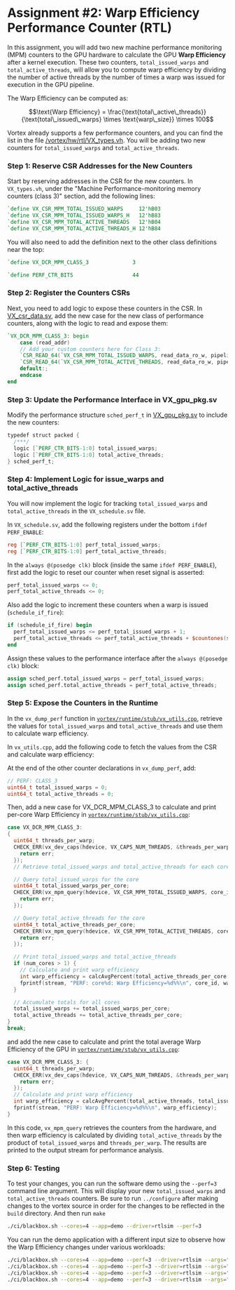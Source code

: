 # Assignment #2: Warp Efficiency Performance Counter (RTL)

In this assignment, you will add two new machine performance monitoring (MPM) counters to the GPU hardware to calculate the GPU **Warp Efficiency** after a kernel execution. These two counters, `total_issued_warps` and `total_active_threads`, will allow you to compute warp efficiency by dividing the number of active threads by the number of times a warp was issued for execution in the GPU pipeline.

The Warp Efficiency can be computed as:

```math
\text{Warp Efficiency} = \frac{\text{total\_active\_threads}}{\text{total\_issued\_warps} \times \text{warp\_size}} \times 100
```

Vortex already supports a few performance counters, and you can find the list in the file [/vortex/hw/rtl/VX_types.vh](https://github.com/vortexgpgpu/vortex/blob/master/hw/rtl/VX_types.vh). You will be adding two new counters for `total_issued_warps` and `total_active_threads`.

### Step 1: Reserve CSR Addresses for the New Counters

Start by reserving addresses in the CSR for the new counters. In `VX_types.vh`, under the "Machine Performance-monitoring memory counters (class 3)" section, add the following lines:

```verilog
`define VX_CSR_MPM_TOTAL_ISSUED_WARPS     12'hB03
`define VX_CSR_MPM_TOTAL_ISSUED_WARPS_H   12'hB83
`define VX_CSR_MPM_TOTAL_ACTIVE_THREADS   12'hB04
`define VX_CSR_MPM_TOTAL_ACTIVE_THREADS_H 12'hB84
```

You will also need to add the definition next to the other class definitions near the top:

```verilog
`define VX_DCR_MPM_CLASS_3              3

`define PERF_CTR_BITS                   44

```

### Step 2: Register the Counters CSRs

Next, you need to add logic to expose these counters in the CSR. In [VX_csr_data.sv](https://github.com/vortexgpgpu/vortex/blob/master/hw/rtl/core/VX_csr_data.sv#L276), add the new case for the new class of performance counters, along with the logic to read and expose them:

```verilog
`VX_DCR_MPM_CLASS_3: begin
    case (read_addr)
    // Add your custom counters here for Class 3:
    `CSR_READ_64(`VX_CSR_MPM_TOTAL_ISSUED_WARPS, read_data_ro_w, pipeline_perf.sched.total_issued_warps);
    `CSR_READ_64(`VX_CSR_MPM_TOTAL_ACTIVE_THREADS, read_data_ro_w, pipeline_perf.sched.total_active_threads);
    default:;
    endcase
end
```

### Step 3: Update the Performance Interface in VX_gpu_pkg.sv

Modify the performance structure `sched_perf_t` in [VX_gpu_pkg.sv](https://github.com/vortexgpgpu/vortex/blob/master/hw/rtl/VX_gpu_pkg.sv) to include the new counters:

```verilog
typedef struct packed {
  /***/
  logic [`PERF_CTR_BITS-1:0] total_issued_warps;
  logic [`PERF_CTR_BITS-1:0] total_active_threads;
} sched_perf_t;
```

### Step 4: Implement Logic for issue_warps and total_active_threads

You will now implement the logic for tracking `total_issued_warps` and `total_active_threads` in the `VX_schedule.sv` file.

In `VX_schedule.sv`, add the following registers under the bottom `ifdef PERF_ENABLE`:

```verilog
reg [`PERF_CTR_BITS-1:0] perf_total_issued_warps;
reg [`PERF_CTR_BITS-1:0] perf_total_active_threads;
```

In the `always @(posedge clk)` block (inside the same `ifdef PERF_ENABLE`), first add the logic to reset our counter when reset signal is asserted:

```verilog
perf_total_issued_warps <= 0;
perf_total_active_threads <= 0;
```

Also add the logic to increment these counters when a warp is issued (`schedule_if_fire`):

```verilog
if (schedule_if_fire) begin
  perf_total_issued_warps <= perf_total_issued_warps + 1;
  perf_total_active_threads <= perf_total_active_threads + $countones(schedule_if.data.tmask);
end
```

Assign these values to the performance interface after the `always @(posedge clk)` block:

```verilog
assign sched_perf.total_issued_warps = perf_total_issued_warps;
assign sched_perf.total_active_threads = perf_total_active_threads;
```

### Step 5: Expose the Counters in the Runtime

In the `vx_dump_perf` function in [`vortex/runtime/stub/vx_utils.cpp`](https://github.com/vortexgpgpu/vortex/blob/master/runtime/stub/vx_utils.cpp#L216), retrieve the values for `total_issued_warps` and `total_active_threads` and use them to calculate warp efficiency.

In `vx_utils.cpp`, add the following code to fetch the values from the CSR and calculate warp efficiency:

At the end of the other counter declarations in `vx_dump_perf`, add:
```cpp
// PERF: CLASS_3
uint64_t total_issued_warps = 0;
uint64_t total_active_threads = 0;
```

Then, add a new case for VX_DCR_MPM_CLASS_3 to calculate and print per-core Warp Efficiency in [`vortex/runtime/stub/vx_utils.cpp`](https://github.com/vortexgpgpu/vortex/blob/master/runtime/stub/vx_utils.cpp#L550):
```cpp
case VX_DCR_MPM_CLASS_3:
{
  uint64_t threads_per_warp;
  CHECK_ERR(vx_dev_caps(hdevice, VX_CAPS_NUM_THREADS, &threads_per_warp), {
    return err;
  });
  // Retrieve total_issued_warps and total_active_threads for each core

  // Query total_issued_warps for the core
  uint64_t total_issued_warps_per_core;
  CHECK_ERR(vx_mpm_query(hdevice, VX_CSR_MPM_TOTAL_ISSUED_WARPS, core_id, &total_issued_warps_per_core), {
    return err;
  });

  // Query total_active_threads for the core
  uint64_t total_active_threads_per_core;
  CHECK_ERR(vx_mpm_query(hdevice, VX_CSR_MPM_TOTAL_ACTIVE_THREADS, core_id, &total_active_threads_per_core), {
    return err;
  });

  // Print total_issued_warps and total_active_threads
  if (num_cores > 1) {
    // Calculate and print warp efficiency
    int warp_efficiency = calcAvgPercent(total_active_threads_per_core, total_issued_warps_per_core * threads_per_warp);
    fprintf(stream, "PERF: core%d: Warp Efficiency=%d%%\n", core_id, warp_efficiency);
  }

  // Accumulate totals for all cores
  total_issued_warps += total_issued_warps_per_core;
  total_active_threads += total_active_threads_per_core;
}
break;
```

and add the new case to calculate and print the total average Warp Efficiency of the GPU in [`vortex/runtime/stub/vx_utils.cpp`](https://github.com/vortexgpgpu/vortex/blob/master/runtime/stub/vx_utils.cpp#L630):
```cpp
case VX_DCR_MPM_CLASS_3: {
  uint64_t threads_per_warp;
  CHECK_ERR(vx_dev_caps(hdevice, VX_CAPS_NUM_THREADS, &threads_per_warp), {
    return err;
  });
  // Calculate and print warp efficiency
  int warp_efficiency = calcAvgPercent(total_active_threads, total_issued_warps * threads_per_warp);
  fprintf(stream, "PERF: Warp Efficiency=%d%%\n", warp_efficiency);
}
```

In this code, `vx_mpm_query` retrieves the counters from the hardware, and then warp efficiency is calculated by dividing `total_active_threads` by the product of `total_issued_warps` and `threads_per_warp`. The results are printed to the output stream for performance analysis.

### Step 6: Testing

To test your changes, you can run the software demo using the `--perf=3` command line argument. This will display your new `total_issued_warps` and `total_active_threads` counters. Be sure to run `../configure` after making changes to the vortex source in order for the changes to be reflected in the `build` directory.
And then run `make`

```bash
./ci/blackbox.sh --cores=4 --app=demo --driver=rtlsim --perf=3
```

You can run the demo application with a different input size to observe how the Warp Efficiency changes under various workloads:

```bash
./ci/blackbox.sh --cores=4 --app=demo --perf=3 --driver=rtlsim --args="-n16"
./ci/blackbox.sh --cores=4 --app=demo --perf=3 --driver=rtlsim --args="-n32"
./ci/blackbox.sh --cores=4 --app=demo --perf=3 --driver=rtlsim --args="-n64"
./ci/blackbox.sh --cores=4 --app=demo --perf=3 --driver=rtlsim --args="-n128"
```
